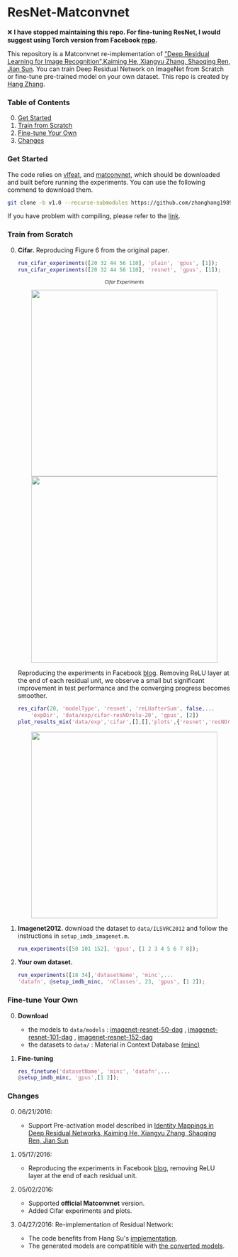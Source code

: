 # ResNet-Matconvnet

:x: **I have stopped maintaining this repo. For fine-tuning ResNet, I would suggest using Torch version from Facebook [repo](https://github.com/facebook/fb.resnet.torch).**

This repository is a Matconvnet re-implementation of ["Deep Residual Learning for Image Recognition",Kaiming He, Xiangyu Zhang, Shaoqing Ren, Jian Sun](http://arxiv.org/abs/1512.03385). You can train Deep Residual Network on ImageNet from Scratch or fine-tune pre-trained model on your own dataset. This repo is created by [Hang Zhang](http://www.hangzh.com).

### Table of Contents
0. [Get Started](#get-started)
0. [Train from Scratch](#train-from-scratch)
0. [Fine-tune Your Own](#fine-tune-your-own)
0. [Changes](#changes)

### Get Started

The code relies on [vlfeat](http://www.vlfeat.org/), and [matconvnet](http://www.vlfeat.org/matconvnet/), which should be downloaded and built before running the experiments. You can use the following commend to download them.
```sh
git clone -b v1.0 --recurse-submodules https://github.com/zhanghang1989/ResNet-Matconvnet.git
```
If you have problem with compiling, please refer to the [link](http://zhanghang1989.github.io/ResNet/#compiling-vlfeat-and-matconvnet).	
### Train from Scratch
0. **Cifar.** Reproducing Figure 6 from the original paper.
	```matlab
	run_cifar_experiments([20 32 44 56 110], 'plain', 'gpus', [1]);
	run_cifar_experiments([20 32 44 56 110], 'resnet', 'gpus', [1]);
	```
	
	<p style="text-align:center; font-size:75%; font-style: italic;">Cifar Experiments</p>

	<div style="text-align:center"><img src ="https://raw.githubusercontent.com/zhanghang1989/ResNet-Matconvnet/master/figure/plain_cifar.png" width="420" /><img src ="https://raw.githubusercontent.com/zhanghang1989/ResNet-Matconvnet/master/figure/resnet_cifar.png" width="420" /></div>	
	
	Reproducing the experiments in Facebook [blog](http://torch.ch/blog/2016/02/04/resnets.html). Removing ReLU layer at the end of each residual unit, we observe a small but significant improvement in test performance and the converging progress becomes smoother. 
	```matlab
	res_cifar(20, 'modelType', 'resnet', 'reLUafterSum', false,...
		'expDir', 'data/exp/cifar-resNOrelu-20', 'gpus', [2])
	plot_results_mix('data/exp','cifar',[],[],'plots',{'resnet','resNOrelu'})
	```

	<div style="text-align:center"><img src ="https://raw.githubusercontent.com/zhanghang1989/ResNet-Matconvnet/master/figure/resnet_relu.png" width="420" /></div>	

0. **Imagenet2012.** download the dataset to `data/ILSVRC2012` and follow the instructions in `setup_imdb_imagenet.m`.
	```matlab
	run_experiments([50 101 152], 'gpus', [1 2 3 4 5 6 7 8]);
	```

0. **Your own dataset.** 
	```matlab
	run_experiments([18 34],'datasetName', 'minc',...
	'datafn', @setup_imdb_minc, 'nClasses', 23, 'gpus', [1 2]);
	```

### Fine-tune Your Own

0. **Download** 
	- the models to `data/models` : [imagenet-resnet-50-dag](http://www.vlfeat.org/matconvnet/pretrained) 
, [imagenet-resnet-101-dag](http://www.vlfeat.org/matconvnet/pretrained) 
, [imagenet-resnet-152-dag](http://www.vlfeat.org/matconvnet/pretrained) 
	- the datasets to `data/` : Material in Context Database [(minc)](http://opensurfaces.cs.cornell.edu/publications/minc/)

0. **Fine-tuning**
	```matlab
	res_finetune('datasetName', 'minc', 'datafn',...
	@setup_imdb_minc, 'gpus',[1 2]);
	```

### Changes
0. 06/21/2016:
	- Support Pre-activation model described in [Identity Mappings in Deep Residual Networks, Kaiming He, Xiangyu Zhang, Shaoqing Ren, Jian Sun](https://arxiv.org/abs/1603.05027)
0. 05/17/2016: 
	- Reproducing the experiments in Facebook [blog](http://torch.ch/blog/2016/02/04/resnets.html), removing ReLU layer at the end of each residual unit.
0. 05/02/2016: 
	- Supported **official Matconvnet** version.
	- Added Cifar experiments and plots.

0. 04/27/2016: Re-implementation of Residual Network:
	- The code benefits from Hang Su's [implementation](https://github.com/suhangpro/matresnet). 
	- The generated models are compatitible with [the converted models](http://www.vlfeat.org/matconvnet/pretrained). 
